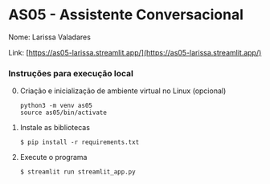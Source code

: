 # AS05 - Assistente Conversacional

Nome: Larissa Valadares

Link: [https://as05-larissa.streamlit.app/](https://as05-larissa.streamlit.app/)

### Instruções para execução local

0. Criação e inicialização de ambiente virtual no Linux (opcional)

   ```
   python3 -m venv as05
   source as05/bin/activate
   ```

1. Instale as bibliotecas

   ```
   $ pip install -r requirements.txt
   ```

2. Execute o programa

   ```
   $ streamlit run streamlit_app.py
   ```
